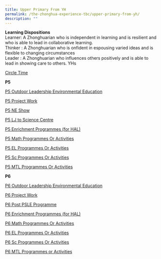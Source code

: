 ```yaml
---
title: Upper Primary From YH
permalink: /the-zhonghua-experience-tbc/upper-primary-from-yh/
description: ""
---
```

**Learning Dispositions**
<br>Learner: A Zhonghuarian who is independent in learning and is resilient and who is able to lead in collaborative learning.
<br>Thinker : A Zhonghuarian who is onfident in espousing varied ideas and is flexible to changing circumstances
<br>Leader : A Zhonghuarian who influences others positively and is able to lead in showing care to others.
YHs


[Circle Time](/list-of-zps-exp-for-upper-pri/circle-time/)

**P5**

[P5 Outdoor Leadership Environmental Education](/list-of-zps-exp-for-upper-pri/p5-ole/)

[P5 Project Work](/list-of-zps-exp-for-upper-pri/p5-project-work/)

[P5 NE Show](/list-of-zps-exp-for-upper-pri/p5-ne-show/)

[P5 LJ to Science Centre](/list-of-zps-exp-for-upper-pri/p5-lj-to-science-centre/)

[P5 Enrichment Programmes (for HAL)](/list-of-zps-exp-for-upper-pri/p5-enrichment-programmes-for-hal/) 

[P5 Math Programmes Or Activities](/list-of-zps-exp-for-upper-pri/p5-math-programme-or-activities/)

[P5 EL Programmes Or Activities](/list-of-zps-exp-for-upper-pri/p5-el-programmes-or-activities/) 

[P5 Sc Programmes Or Activities](/list-of-zps-exp-for-upper-pri/p5-sc-programmes-or-activities/)

[P5 MTL Programmes Or Activities](/list-of-zps-exp-for-upper-pri/p5-mtl-programmes-or-activities/)

**P6**

[P6 Outdoor Leadership Environmental Education](/list-of-zps-exp-for-upper-pri/p6-ole/)

[P6 Project Work](/list-of-zps-exp-for-upper-pri/p6-project-work/)

[P6 Post PSLE Programme ](/list-of-zps-exp-for-upper-pri/p6-post-psle-programme/) 

[P6 Enrichment Programmes (for HAL)](/list-of-zps-exp-for-upper-pri/p6-enrichment-programmes-for-hal/) 

[P6 Math Programmes Or Activities](/list-of-zps-exp-for-upper-pri/p6-math-programmes-or-activities/) 

[P6 EL Programmes Or Activities](/list-of-zps-exp-for-upper-pri/p6-el-programmes-or-activities/) 

[P6 Sc Programmes Or Activities](/list-of-zps-exp-for-upper-pri/p6-sc-programmes-or-activities/)

[P6 MTL Programmes or Activities](/list-of-zps-exp-for-upper-pri/p6-mtl-programmes-or-activities/)